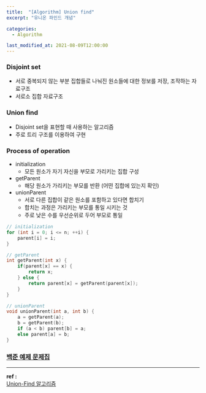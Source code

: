 ```yaml
---
title:  "[Algorithm] Union find"
excerpt: "유니온 파인드 개념"

categories:
  - Algorithm

last_modified_at: 2021-08-09T12:00:00
---
```


### Disjoint set
- 서로 중복되지 않는 부분 집합들로 나눠진 원소들에 대한 정보를 저장, 조작하는 자료구조
- 서로소 집합 자료구조

### Union find
- Disjoint set을 표현할 때 사용하는 알고리즘
- 주로 트리 구조를 이용하여 구현

### Process of operation
- initialization
  - 모든 원소가 자기 자신을 부모로 가리키는 집합 구성
- getParent
  - 해당 원소가 가리키는 부모를 반환 (어떤 집합에 있는지 확인)
- unionParent
  - 서로 다른 집합이 같은 원소를 포함하고 있다면 합치기
  - 합치는 과정은 가리키는 부모를 통일 시키는 것
  - 주로 낮은 수를 우선순위로 두어 부모로 통일


```cpp
// initialization
for (int i = 0; i <= n; ++i) {
    parent[i] = i;
}

// getParent
int getParent(int x) {
    if(parent[x] == x) {
        return x;
    } else {
        return parent[x] = getParent(parent[x]);
    }
}

// unionParent
void unionParent(int a, int b) {
	a = getParent(a);
	b = getParent(b);
	if (a < b) parent[b] = a;
	else parent[a] = b;
}
```

### [백준 예제 문제집](https://www.acmicpc.net/step/14)

----
**ref :**  
[Union-Find 알고리즘](https://gmlwjd9405.github.io/2018/08/31/algorithm-union-find.html)  


